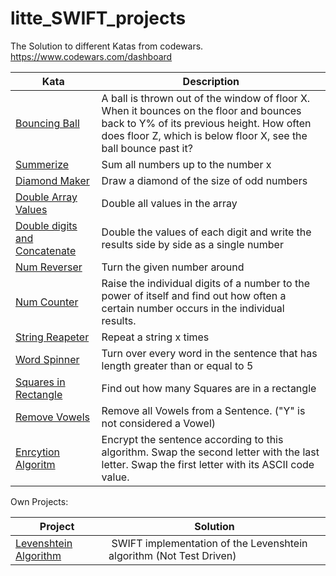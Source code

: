 # litte_SWIFT_projects

The Solution to different Katas from codewars. https://www.codewars.com/dashboard


| Kata|  Description |
|------|-------------|
|[Bouncing Ball](https://github.com/mqelibari/litte_SWIFT_projects/blob/main/BouncingBall.swift)           |  A ball is thrown out of the window of floor X. When it bounces on the floor and bounces back to Y% of its previous height. How often does floor Z, which is below floor X, see the ball bounce past it?   |
|[Summerize](https://github.com/mqelibari/litte_SWIFT_projects/blob/main/Sumemerizer.swift )                | Sum all numbers up to the number x |
|[Diamond Maker](https://github.com/mqelibari/litte_SWIFT_projects/blob/main/diamondMaker.swift )         | Draw a diamond of the size of odd numbers|
|[Double Array Values](https://github.com/mqelibari/litte_SWIFT_projects/blob/main/doubleArrayValues.swift)  | Double all values in the array|
|[Double digits and Concatenate](https://github.com/mqelibari/litte_SWIFT_projects/blob/main/doubleDigitsAndConcatenate.swift) |Double the values of each digit and write the results side by side as a single number |
|[Num Reverser](https://github.com/mqelibari/litte_SWIFT_projects/blob/main/numReverser.swift) |Turn the given number around |
|[Num Counter](https://github.com/mqelibari/litte_SWIFT_projects/blob/main/one_counter.swift) |Raise the individual digits of a number to the power of itself and find out how often a certain number occurs in the individual results. |
|[String Reapeter](https://github.com/mqelibari/litte_SWIFT_projects/blob/main/stringRepeater.swift ) |Repeat a string x times |
|[Word Spinner](https://github.com/mqelibari/litte_SWIFT_projects/blob/main/wordSpinner.swift)|Turn over every word in the sentence that has length greater than or equal to 5 |
|[Squares in Rectangle](https://github.com/mqelibari/litte_SWIFT_projects/blob/main/squareInRectangle.swift)| Find out how many Squares are in a rectangle|
|[Remove Vowels](https://github.com/mqelibari/litte_SWIFT_projects/blob/main/removeVowels.swift)|Remove all Vowels from a Sentence. ("Y" is not considered a Vowel)|
|[Enrcytion Algoritm](https://github.com/mqelibari/litte_SWIFT_projects/blob/main/encrypterASCII.swift)|Encrypt the sentence according to this algorithm. Swap the second letter with the last letter. Swap the first letter with its ASCII code value. |



Own Projects:

|Project | Solution |
|---------|-----------|
|[Levenshtein Algorithm](https://github.com/mqelibari/litte_SWIFT_projects/blob/main/levenshtein.swift)| SWIFT implementation of the Levenshtein algorithm (Not Test Driven) |

